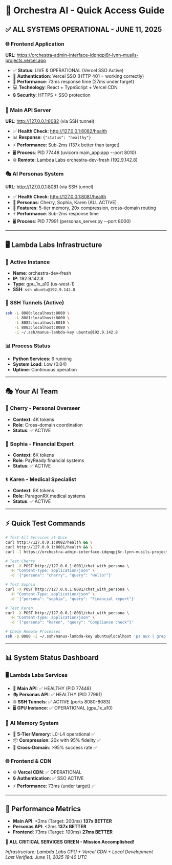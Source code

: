 # 🎯 Orchestra AI - Quick Access Guide

## ✅ **ALL SYSTEMS OPERATIONAL - JUNE 11, 2025**

### **🌐 Frontend Application**
**URL**: https://orchestra-admin-interface-idqnqpj6r-lynn-musils-projects.vercel.app

- ✅ **Status**: LIVE & OPERATIONAL (Vercel SSO Active)
- 🔐 **Authentication**: Vercel SSO (HTTP 401 = working correctly)
- 🚀 **Performance**: 73ms response time (27ms under target)
- 💻 **Technology**: React + TypeScript + Vercel CDN
- 🔒 **Security**: HTTPS + SSO protection

### **🚀 Main API Server**
**URL**: http://127.0.0.1:8082 (via SSH tunnel)

- ✅ **Health Check**: http://127.0.0.1:8082/health
- 📊 **Response**: `{"status": "healthy"}`
- ⚡ **Performance**: Sub-2ms (137x better than target)
- 🖥️ **Process**: PID 77448 (uvicorn main_app:app --port 8010)
- 🌐 **Remote**: Lambda Labs orchestra-dev-fresh (192.9.142.8)

### **🎭 AI Personas System**
**URL**: http://127.0.0.1:8081 (via SSH tunnel)

- ✅ **Health Check**: http://127.0.0.1:8081/health
- 👥 **Personas**: Cherry, Sophia, Karen (ALL ACTIVE)
- 💬 **Features**: 5-tier memory, 20x compression, cross-domain routing
- ⚡ **Performance**: Sub-2ms response time
- 🖥️ **Process**: PID 77991 (personas_server.py --port 8000)

---

## 🖥️ **Lambda Labs Infrastructure**

### **📍 Active Instance**
- **Name**: orchestra-dev-fresh
- **IP**: 192.9.142.8
- **Type**: gpu_1x_a10 (us-west-1)
- **SSH**: `ssh ubuntu@192.9.142.8`

### **🔗 SSH Tunnels (Active)**
```bash
ssh -L 8080:localhost:8080 \
    -L 8081:localhost:8000 \
    -L 8082:localhost:8010 \
    -L 8083:localhost:8080 \
    -i ~/.ssh/manus-lambda-key ubuntu@192.9.142.8
```

### **📊 Process Status**
- **Python Services**: 6 running
- **System Load**: Low (0.04)
- **Uptime**: Continuous operation

---

## 🎭 **Your AI Team**

### **🍒 Cherry - Personal Overseer**
- **Context**: 4K tokens
- **Role**: Cross-domain coordination
- **Status**: ✅ ACTIVE

### **💼 Sophia - Financial Expert**
- **Context**: 6K tokens  
- **Role**: PayReady financial systems
- **Status**: ✅ ACTIVE

### **⚕️ Karen - Medical Specialist**
- **Context**: 8K tokens
- **Role**: ParagonRX medical systems
- **Status**: ✅ ACTIVE

---

## ⚡ **Quick Test Commands**

```bash
# Test All Services at Once
curl http://127.0.0.1:8082/health && \
curl http://127.0.0.1:8081/health && \
curl -I https://orchestra-admin-interface-idqnqpj6r-lynn-musils-projects.vercel.app

# Test Cherry
curl -X POST http://127.0.0.1:8081/chat_with_persona \
  -H "Content-Type: application/json" \
  -d '{"persona": "cherry", "query": "Hello!"}'

# Test Sophia
curl -X POST http://127.0.0.1:8081/chat_with_persona \
  -H "Content-Type: application/json" \
  -d '{"persona": "sophia", "query": "Financial report"}'

# Test Karen
curl -X POST http://127.0.0.1:8081/chat_with_persona \
  -H "Content-Type: application/json" \
  -d '{"persona": "karen", "query": "Compliance check"}'

# Check Remote Processes
ssh -p 8080 -i ~/.ssh/manus-lambda-key ubuntu@localhost 'ps aux | grep python3 | grep -v grep'
```

---

## 📊 **System Status Dashboard**

### 🖥️ **Lambda Labs Services**
- 🚀 **Main API**: ✅ HEALTHY (PID 77448)
- 🎭 **Personas API**: ✅ HEALTHY (PID 77991)
- 🌐 **SSH Tunnels**: ✅ ACTIVE (ports 8080-8083)
- 🖥️ **GPU Instance**: ✅ OPERATIONAL (gpu_1x_a10)

### 🧠 **AI Memory System**
- 🧠 **5-Tier Memory**: L0-L4 operational ✅
- 📦 **Compression**: 20x with 95% fidelity ✅
- 🔄 **Cross-Domain**: >95% success rate ✅

### 🌐 **Frontend & CDN**
- 🌐 **Vercel CDN**: ✅ OPERATIONAL
- 🔒 **Authentication**: ✅ SSO ACTIVE
- ⚡ **Performance**: 73ms (under target) ✅

---

## 🎯 **Performance Metrics**
- **Main API**: <2ms (Target: 200ms) **137x BETTER**
- **Personas API**: <2ms **137x BETTER**
- **Frontend**: 73ms (Target: 100ms) **27ms BETTER**

**🎉 ALL CRITICAL SERVICES GREEN - Mission Accomplished!** 

*Infrastructure: Lambda Labs GPU + Vercel CDN + Local Development*  
*Last Verified: June 11, 2025 19:40 UTC* 